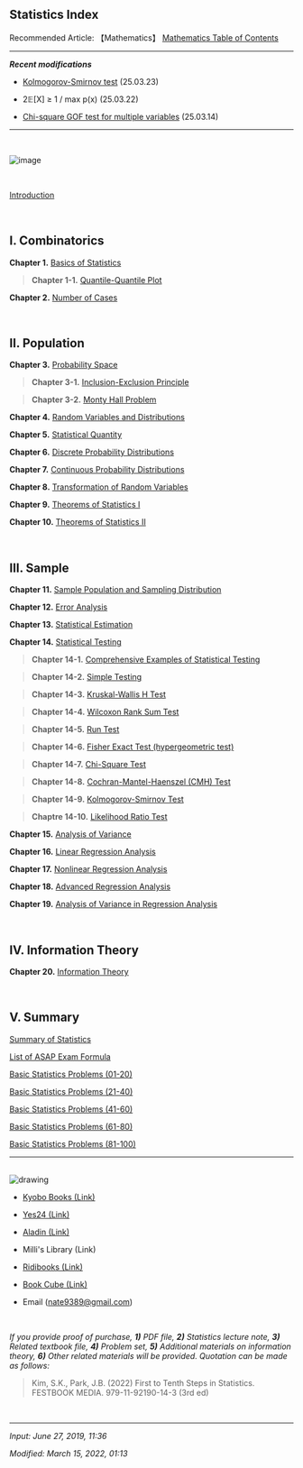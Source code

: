 ## **Statistics Index**

Recommended Article: 【Mathematics】 [Mathematics Table of Contents](https://jb243.github.io/pages/764)

---

**_Recent modifications_**

* [Kolmogorov-Smirnov test](https://jb243.github.io/pages/2310) (25.03.23)

* 2𝔼[X] ≥ 1 / max p(x) (25.03.22)

* [Chi-square GOF test for multiple variables](https://jb243.github.io/pages/1727#1-chi-square-goodness-of-fit-test) (25.03.14)

---

<br>

![image](https://github.com/user-attachments/assets/a1d4525a-fe4f-4f3d-9fd8-61bafa8bf749)

<br>

[Introduction](https://jb243.github.io/pages/1888)

<br>

## **Ⅰ. Combinatorics**

**Chapter 1.** [Basics of Statistics](https://jb243.github.io/pages/1192)

> **Chapter 1-1.** [Quantile-Quantile Plot](https://jb243.github.io/pages/1742)

**Chapter 2.** [Number of Cases](https://jb243.github.io/pages/1221)

<br>

## **Ⅱ. Population**

**Chapter 3.** [Probability Space](https://jb243.github.io/pages/1623)

> **Chapter 3-1.** [Inclusion-Exclusion Principle](https://jb243.github.io/pages/1640)

> **Chapter 3-2.** [Monty Hall Problem](https://jb243.github.io/pages/1649)

**Chapter 4.** [Random Variables and Distributions](https://jb243.github.io/pages/1624)

**Chapter 5.** [Statistical Quantity](https://jb243.github.io/pages/1625)

**Chapter 6.** [Discrete Probability Distributions](https://jb243.github.io/pages/1626)

**Chapter 7.** [Continuous Probability Distributions](https://jb243.github.io/pages/1627)

**Chapter 8.** [Transformation of Random Variables](https://jb243.github.io/pages/1628)

**Chapter 9.** [Theorems of Statistics I](https://jb243.github.io/pages/1594)

**Chapter 10.** [Theorems of Statistics II](https://jb243.github.io/pages/1595)

<br>

## **Ⅲ. Sample**

**Chapter 11.** [Sample Population and Sampling Distribution](https://jb243.github.io/pages/1629)

**Chapter 12.** [Error Analysis](https://jb243.github.io/pages/1571)

**Chapter 13.** [Statistical Estimation](https://jb243.github.io/pages/1630)

**Chapter 14.** [Statistical Testing](https://jb243.github.io/pages/1631)

> **Chapter 14-1.** [Comprehensive Examples of Statistical Testing](https://jb243.github.io/pages/1662)

> **Chapter 14-2.** [Simple Testing](https://jb243.github.io/pages/1634)

> **Chapter 14-3.** [Kruskal-Wallis H Test](https://jb243.github.io/pages/1688)

> **Chapter 14-4.** [Wilcoxon Rank Sum Test](https://jb243.github.io/pages/2099)

> **Chapter 14-5.** [Run Test](https://jb243.github.io/pages/1689)

> **Chapter 14-6.** [Fisher Exact Test (hypergeometric test)](https://jb243.github.io/pages/1690)

> **Chapter 14-7.** [Chi-Square Test](https://jb243.github.io/pages/1727)

> **Chapter 14-8.** [Cochran-Mantel-Haenszel (CMH) Test](https://jb243.github.io/pages/2423) 

> **Chapter 14-9.** [Kolmogorov-Smirnov Test](https://jb243.github.io/pages/2310)

> **Chaptre 14-10.** [Likelihood Ratio Test](https://jb243.github.io/pages/614)

**Chapter 15.** [Analysis of Variance](https://jb243.github.io/pages/1635)

**Chapter 16.** [Linear Regression Analysis](https://jb243.github.io/pages/1632)

**Chapter 17.** [Nonlinear Regression Analysis](https://jb243.github.io/pages/1633)

**Chapter 18.** [Advanced Regression Analysis](https://jb243.github.io/pages/1792)

**Chapter 19.** [Analysis of Variance in Regression Analysis](https://jb243.github.io/pages/1798)

<br>

## **Ⅳ. Information Theory**

**Chapter 20.** [Information Theory](https://jb243.github.io/pages/2145)

<br>

## **Ⅴ. Summary**

[Summary of Statistics](https://jb243.github.io/pages/1774)

[List of ASAP Exam Formula](https://jb243.github.io/pages/626)

[Basic Statistics Problems (01-20)](https://jb243.github.io/pages/1651)

[Basic Statistics Problems (21-40)](https://jb243.github.io/pages/628)

[Basic Statistics Problems (41-60)](https://jb243.github.io/pages/629)

[Basic Statistics Problems (61-80)](https://jb243.github.io/pages/645)

[Basic Statistics Problems (81-100)](https://jb243.github.io/pages/662)

---

<br>

<img src="https://img1.daumcdn.net/thumb/R1280x0/?scode=mtistory2&fname=https://blog.kakaocdn.net/dn/bNw9tj/btsijXeZjR5/GmDS1W90lKqWMkkdJXTZK0/img.jpg" alt="drawing" />

<br>

* [Kyobo Books (Link)](https://ebook-product.kyobobook.co.kr/dig/epd/ebook/E000005189013)

* [Yes24 (Link)](https://www.yes24.com/Product/Goods/118413071)

* [Aladin (Link)](https://www.aladin.co.kr/shop/wproduct.aspx?ItemId=314930337&start=slayer)

* Milli's Library (Link)

* [Ridibooks (Link)](https://ridibooks.com/books/4381000256?s=instant&_q=%ED%86%B5%EA%B3%84%ED%95%99+%EC%B2%AB+%EA%B1%B8%EC%9D%8C&_rdt_sid=search_instant&_rdt_idx=4&_rdt_arg=%ED%86%B5%EA%B3%84%ED%95%99+%EC%B2%AB+%EA%B1%B8%EC%9D%8C)

* [Book Cube (Link)](https://www.bookcube.com/detail.asp?series_num=923010275)

* Email (nate9389@gmail.com)

<br>

_If you provide proof of purchase, **1)** PDF file, **2)** Statistics lecture note, **3)** Related textbook file, **4)** Problem set, **5)** Additional materials on information theory, **6)** Other related materials will be provided. Quotation can be made as follows:_

> Kim, S.K., Park, J.B. (2022) First to Tenth Steps in Statistics. FESTBOOK MEDIA. 979-11-92190-14-3 (3rd ed)

<br>

---

*Input: June 27, 2019, 11:36*

*Modified: March 15, 2022, 01:13*
